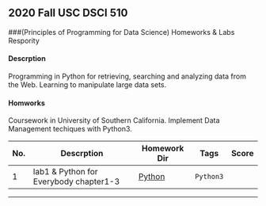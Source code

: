 ## 2020 Fall USC DSCI 510
###(Principles of Programming for Data Science) Homeworks & Labs Respority

#### Descrption
Programming in Python for retrieving, searching and analyzing data from the Web. Learning to manipulate large data sets.

#### Homworks
Coursework in University of Southern California. Implement Data Management techiques with Python3.

|No.| Descrption |Homework Dir|Tags|Score|
|---|------------------|-----------|----|-----|
|1| lab1 & Python for Everybody chapter1-3|[Python](https://github.com/ChunHuaLu/dsci510/blob/master/dsci510-lab1/lab1.pdf) |`Python3`||


---

